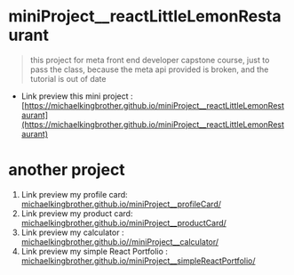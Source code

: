 # miniProject__reactLittleLemonRestaurant
> this project for meta front end developer capstone course, just to pass the class, because the meta api provided is broken, and the tutorial is out of date

- Link preview this mini project : [https://michaelkingbrother.github.io/miniProject__reactLittleLemonRestaurant](https://michaelkingbrother.github.io/miniProject__reactLittleLemonRestaurant)

# another project

1. Link preview my profile card: [michaelkingbrother.github.io/miniProject__profileCard/](https://michaelkingbrother.github.io/miniProject__profileCard/)
2. Link preview my product card: [michaelkingbrother.github.io/miniProject__productCard/](https://michaelkingbrother.github.io/miniProject__productCard/)
3. Link preview my calculator : [michaelkingbrother.github.io//miniProject__calculator/](https://michaelkingbrother.github.io//miniProject__calculator/)
4. Link preview my simple React Portfolio : [michaelkingbrother.github.io/miniProject__simpleReactPortfolio/](https://michaelkingbrother.github.io/miniProject__simpleReactPortfolio/)
   
